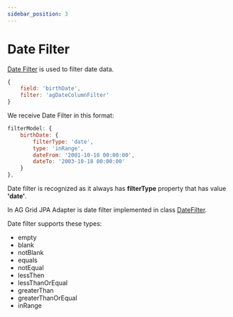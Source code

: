 ```yaml
---
sidebar_position: 3
---
```


# Date Filter
[Date Filter](https://ag-grid.com/angular-data-grid/filter-date/) is used to filter date data.
```javascript title="Example of column definition with date filter"
{
    field: 'birthDate',
    filter: 'agDateColumnFilter'
}
```

We receive Date Filter in this format:
```javascript title="Example of received date filter in filter model in request"
filterModel: {
    birthDate: {
        filterType: 'date',
        type: 'inRange',
        dateFrom: '2001-10-18 00:00:00',
        dateTo: '2003-10-18 00:00:00'
    }
},
```

Date filter is recognized as it always has **filterType** property that has value **'date'**.

In AG Grid JPA Adapter is date filter implemented in class [DateFilter](https://github.com/smolcan/ag-grid-jpa-adapter/blob/main/src/main/java/com/github/smolcan/aggrid/jpa/adapter/filter/simple/DateFilter.java).

Date filter supports these types:
- empty
- blank
- notBlank
- equals
- notEqual
- lessThen
- lessThanOrEqual
- greaterThan
- greaterThanOrEqual
- inRange

